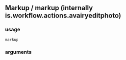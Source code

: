 
## Markup / markup (internally is.workflow.actions.avairyeditphoto)

### usage
`markup `

### arguments

